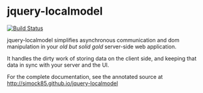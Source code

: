 jquery-localmodel
=================

[![Build Status](https://travis-ci.org/simock85/jquery-localmodel.png?branch=master)](https://travis-ci.org/simock85/jquery-localmodel)

jquery-localmodel simplifies asynchronous communication and dom manipulation in your *old but solid gold* server-side
web application.

It handles the dirty work of storing data on the client side, and keeping that data in sync with your server and
the UI.

For the complete documentation, see the annotated source at http://simock85.github.io/jquery-localmodel
